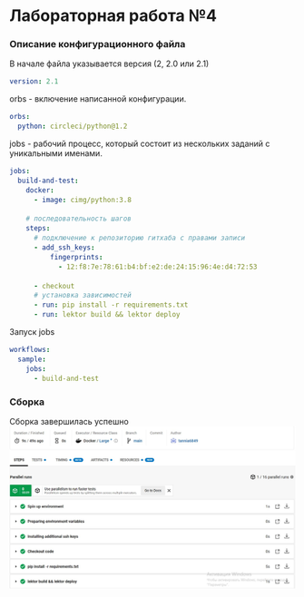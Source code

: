 # Лабораторная работа №4
 
### Описание конфигурационного файла
В начале файла указывается версия (2, 2.0 или 2.1)
```yml
version: 2.1
```
orbs - включение написанной конфигурации.   
```yml 
orbs:
  python: circleci/python@1.2
```
jobs - рабочий процесс, который состоит из нескольких заданий с уникальными именами.  
```yml  
jobs:
  build-and-test: 
    docker:
      - image: cimg/python:3.8

    # последовательность шагов
    steps:
      # подключение к репозиторию гитхаба с правами записи
      - add_ssh_keys:
          fingerprints:
            - 12:f8:7e:78:61:b4:bf:e2:de:24:15:96:4e:d4:72:53

      - checkout
      # установка зависимостей 
      - run: pip install -r requirements.txt
      - run: lektor build && lektor deploy
```
Запуск jobs
```yml      
workflows:
  sample: 
    jobs:
      - build-and-test
```
### Сборка
Сборка завершилась успешно  
![Результат](/build_and_test.jpg)
